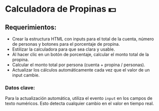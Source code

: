 # Calculadora de Propinas 💵

## Requerimientos:
* Crear la estructura HTML con inputs para el total de la cuenta, número de personas y botones para el porcentaje de propina.
* Estilizar la calculadora para que sea clara y usable.
* Al hacer clic en un botón de porcentaje, calcular el monto total de la propina.
* Calcular el monto total por persona (cuenta + propina / personas).
* Actualizar los cálculos automáticamente cada vez que el valor de un input cambie.

### Datos clave:
Para la actualización automática, utiliza el evento `input` en los campos de texto numéricos. Esto detecta cualquier cambio en el valor en tiempo real.
